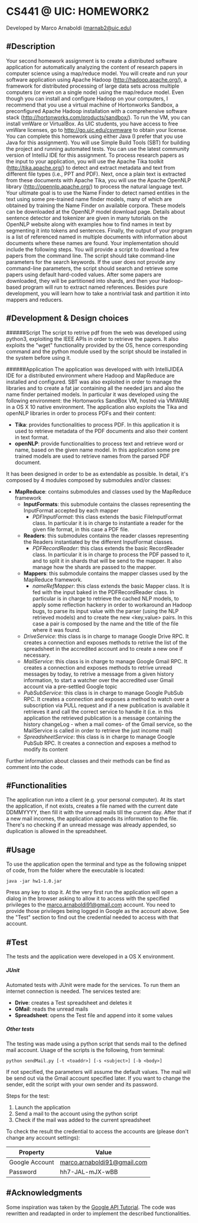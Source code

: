 CS441 @ UIC: HOMEWORK2
====================
Developed by Marco Arnaboldi (marnab2@uic.edu)

#Description
--------------------
Your second homework assignment is to create a distributed software application for automatically analyzing the content of research papers in computer science using a map/reduce model. You will create and run your software application using Apache Hadoop (http://hadoop.apache.org/), a framework for distributed processing of large data sets across multiple computers (or even on a single node) using the map/reduce model. Even though you can install and configure Hadoop on your computers, I recommend that you use a virtual machine of Hortonworks Sandbox, a preconfigured Apache Hadoop installation with a comprehensive software stack (http://hortonworks.com/products/sandbox/). To run the VM, you can install vmWare or VirtualBox. As UIC students, you have access to free vmWare licenses, go to http://go.uic.edu/csvmware to obtain your license. You can complete this homework using either Java (I prefer that you use Java for this assignment). You will use Simple Build Tools (SBT) for building the project and running automated tests. You can use the latest community version of IntelliJ IDE for this assignment.
To process research papers as the input to your application, you will use the Apache Tika toolkit (http://tika.apache.org/) to detect and extract metadata and text from different file types (i.e., PPT and PDF). Next, once a plain text is extracted from these documents with Apache Tika, you will use the Apache OpenNLP library (http://opennlp.apache.org/) to process the natural language text. Your ultimate goal is to use the Name Finder to detect named entities in the text using some pre-trained name finder models, many of which are obtained by training the Name Finder on available corpora. These models can be downloaded at the OpenNLP model download page. Details about sentence detector and tokenizer are given in many tutorials on the OpenNLP website along with examples how to find names in text by segmenting it into tokens and sentences. Finally, the output of your program is a list of referenced named in multiple documents with information about documents where these names are found.
Your implementation should include the following steps. You will provide a script to download a few papers from the command line. The script should take command-line parameters for the search keywords. If the user does not provide any command-line parameters, the script should search and retrieve some papers using default hard-coded values. After some papers are downloaded, they will be partitioned into shards, and then your Hadoop-based program will run to extract named references. Besides pure development, you will learn how to take a nontrivial task and partition it into mappers and reducers. 


#Development & Design choices
-----------------

######Script
The script to retrive pdf from the web was developed using python3, exploiting the IEEE APIs in order to retrieve the papers. It also exploits the "wget" functionality provided by the OS, hence corresponding command and the python module used by the script should be installed in the system before using it. 

######Application
The application was developed with with IntelliJIDEA IDE for a distributed environment where Hadoop and MapReduce are installed and configured. SBT was also exploited in order to manage the libraries and to create a fat jar containing all the needed jars and also the name finder pertained models. In particular it was developed using the following environment: the Hortonworks SandBox VM, hosted via VMWARE in a OS X 10 native environment.
The application also exploits the Tika and openNLP libraries in order to process PDFs and their content:

+ **Tika**: provides functionalities to process PDF. In this application it is used to retrieve metadata of the PDF documents and also their content in text format.
+ **openNLP**: provide functionalities to process text and retrieve word or name, based on the given name model. In this application some pre trained models are used to retrieve names from the parsed PDF document.

It has been designed in order to be as extendable as possible. In detail, it's composed by 4 modules composed by submodules and/or classes:

+ **MapReduce**: contains submodules and classes used by the MapReduce framework
    + **InputFormats**: this submodule contains the classes representing the InputFormat accepted by each mapper
        + *PDFInputFormat*: this class extends the basic FileInputFormat class. In particular it is in charge to instantiate a reader for the given file format, in this case a PDF file.
    + **Readers**: this submodules contains the reader classes representing the Readers instantiated by the different InputFormat classes.
        + *PDFRecordReader*: this class extends the basic RecordReader class. In particular it is in charge to process the PDF passed to it, and to split it in shards that will be send to the mapper. It also manage how the shards are passed to the mapper. 
    + **Mappers**: this submodule contains the mapper classes used by the MapReduce framework.
        + *nameRefMapper*: this class extends the basic Mapper class. It is fed with the input baked in the PDFRecordReader class. In particular is in charge to retrieve the cached NLP models, to apply some reflection hackery in order to workaround an Hadoop bugs, to parse its input value with the parser (using the NLP retrieved models) and to create the new <key,value> pairs. In this case a pair is composed by the name and the title of the file where it was found. 
    + *DriveService*: this class is in charge to manage Google Drive RPC. It creates a connection and exposes methods to retrive the list of the spreadsheet in the accredited account and to create a new one if necessary.
    + *MailService*: this class is in charge to manage Google Gmail RPC. It creates a connection and exposes methods to retrive unread messages by today, to retrive a message from a given history information, to start a watcher over the accredited user Gmail account via a pre-settled Google topic
    + *PubSubService*: this class is in charge to manage Google PubSub RPC. It creates a connection and exposes a method to watch over a subscription via PULL request and if a new publication is available it retrieves it and call the correct service to handle it (i.e. in this application the retrieved publication is a message containing the history changeLog  - when a mail comes- of the Gmail service, so the MailService is called in order to retrieve the just income mail)
    + *SpreadsheetService*: this class is in charge to manage Google PubSub RPC. It creates a connection and exposes a method to modify its content

Further information about classes and their methods can be find as comment into the code.

#Functionalities
----------------

The application run into a client (e.g. your personal computer). At its start the application, if not exists, creates a file named with the current date DDMMYYYY, then fill it with the unread mails till the current day. After that if a new mail incomes, the application appends its information to the file. There's no checking if an unread message was already appended, so duplication is allowed in the spreadsheet.

#Usage
----------------

To use the application open the terminal and type as the following snippet of code, from the folder where the executable is located:

`java -jar hw1-1.0.jar`

Press any key to stop it.
At the very first run the application will open a dialog in the browser asking to allow it to access with the specified privileges to the marco.arnaboldi91@gmail.com account. You need to provide those privileges being logged in Google as the account above. See the "Test" section to find out the credential needed to access with that account.

#Test
----------------
The tests and the application were developed in a OS X environment.

##### JUnit
Automated tests with JUnit were made for the services. To run them an internet connection is needed.
The services tested are:

+ **Drive**: creates a Test spreadsheet and deletes it
+ **GMail**: reads the unread mails
+ **Spreadsheet**: opens the Test file and append into it some values


##### Other tests
The testing was made using a python script that sends mail to the defined mail account. Usage of the scripts is the following, from terminal:

`python sendMail.py [-t <toaddr>] [-s <subject>] [-b <body>]`

If not specified, the parameters will assume the default values. The mail will be send out via the Gmail account specified later. If you want to change the sender, edit the script with your own sender and its password.

Steps for the test:

1. Launch the application
1. Send a mail to the account using the python script
1. Check if the mail was added to the current spreadsheet

To check the result the credential to access the accounts are (please don't change any account settings):

| Property       | Value                         |
| ------------- | ----------------------------- |
| Google Account| marco.arnaboldi91@gmail.com   |
| Password      | hh7-JAL-mJX-wBB               |


#Acknowledgments
---------------
Some inspiration was taken by the [Google API Tutorial](https://developers.google.com). The code was rewritten and readapted in order to implement the described functionalities.